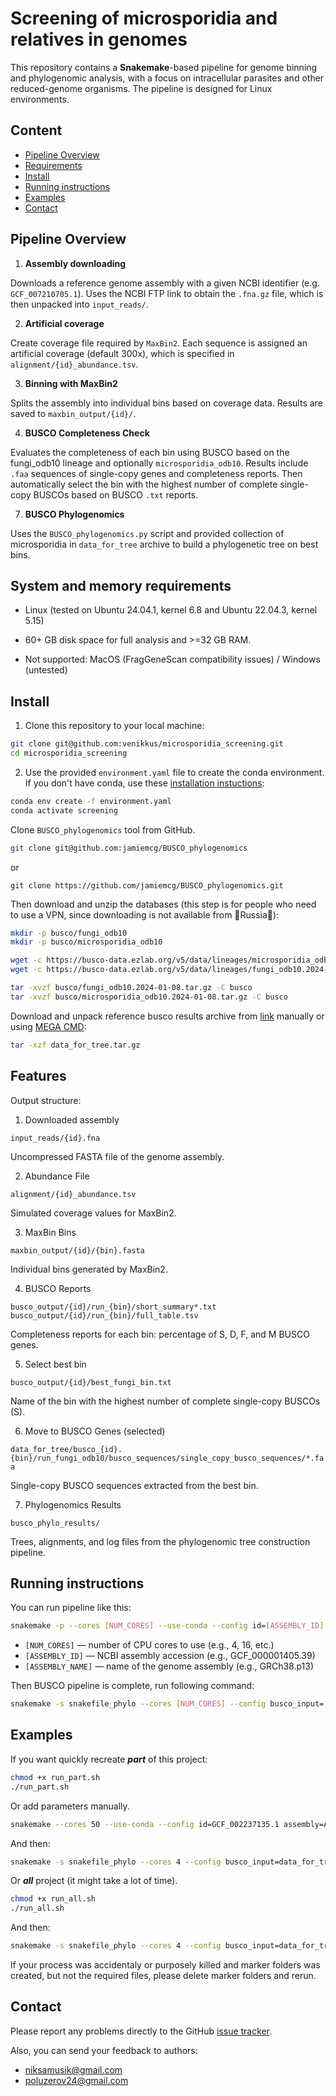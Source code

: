 # Screening of microsporidia and relatives in genomes

This repository contains a **Snakemake**-based pipeline for genome binning and phylogenomic analysis, with a focus on intracellular parasites and other reduced-genome organisms. The pipeline is designed for Linux environments.

## Content

- [Pipeline Overview](#pipeline-overview)
- [Requirements](#Requirements)
- [Install](#install)
- [Running instructions](#running-instructions)
- [Examples](#examples)
- [Contact](#contact)


## Pipeline Overview

1. **Assembly downloading**

Downloads a reference genome assembly with a given NCBI identifier (e.g. `GCF_007210705.1`). Uses the NCBI FTP link to obtain the `.fna.gz` file, which is then unpacked into `input_reads/`.

2. **Artificial coverage**

Create coverage file required by `MaxBin2`. Each sequence is assigned an artificial coverage (default 300x), which is specified in `alignment/{id}_abundance.tsv`.

3. **Binning with MaxBin2**

Splits the assembly into individual bins based on coverage data. Results are saved to `maxbin_output/{id}/`.

4. **BUSCO Completeness Check**

Evaluates the completeness of each bin using BUSCO based on the fungi_odb10 lineage and optionally `microsporidia_odb10`. Results include `.faa` sequences of single-copy genes and completeness reports. Then automatically select the bin with the highest number of complete single-copy BUSCOs  based on BUSCO `.txt` reports.

7. **BUSCO Phylogenomics**

Uses the `BUSCO_phylogenomics.py` script and provided collection of microsporidia in `data_for_tree` archive to build a phylogenetic tree on best bins.

## System and memory requirements

- Linux (tested on Ubuntu 24.04.1, kernel 6.8 and Ubuntu 22.04.3, kernel 5.15)

- 60+ GB disk space for full analysis and >=32 GB RAM.

- Not supported: MacOS (FragGeneScan compatibility issues) / Windows (untested)

## Install

1. Clone this repository to your local machine:
```bash
git clone git@github.com:venikkus/microsporidia_screening.git
cd microsporidia_screening
```

2. Use the provided `environment.yaml` file to create the conda environment. If you don't have conda, use these [installation instuctions](https://www.anaconda.com/docs/getting-started/miniconda/install#linux):

```bash
conda env create -f environment.yaml    
conda activate screening
```

Clone `BUSCO_phylogenomics` tool from GitHub.
```bash
git clone git@github.com:jamiemcg/BUSCO_phylogenomics
```
or
```
git clone https://github.com/jamiemcg/BUSCO_phylogenomics.git
```

Then download and unzip the databases (this step is for people who need to use a VPN, since downloading is not available from 💅Russia💅):
```bash
mkdir -p busco/fungi_odb10
mkdir -p busco/microsporidia_odb10

wget -c https://busco-data.ezlab.org/v5/data/lineages/microsporidia_odb10.2024-01-08.tar.gz -O busco/microsporidia_odb10/microsporidia_odb10.2024-01-08.tar.gz
wget -c https://busco-data.ezlab.org/v5/data/lineages/fungi_odb10.2024-01-08.tar.gz -O busco/fungi_odb10/fungi_odb10.2024-01-08.tar.gz

tar -xvzf busco/fungi_odb10.2024-01-08.tar.gz -C busco
tar -xvzf busco/microsporidia_odb10.2024-01-08.tar.gz -C busco
```

Download and unpack reference busco results archive from [link](https://mega.nz/file/Hvo3XIZb#AsMuHzxkmFBySby07WmKajqgCF8_kf7sKXjSa-cLtZs) manually or using [MEGA CMD](https://mega.io/ru/cmd#download):

```bash
tar -xzf data_for_tree.tar.gz
```

## Features

Output structure:
1. Downloaded assembly

`input_reads/{id}.fna`

Uncompressed FASTA file of the genome assembly.                                   

2. Abundance File

`alignment/{id}_abundance.tsv`

Simulated coverage values for MaxBin2.                                             

3. MaxBin Bins

`maxbin_output/{id}/{bin}.fasta`

Individual bins generated by MaxBin2.                                              

4. BUSCO Reports

`busco_output/{id}/run_{bin}/short_summary*.txt`
`busco_output/{id}/run_{bin}/full_table.tsv`

Completeness reports for each bin: percentage of S, D, F, and M BUSCO genes.      


5. Select best bin

`busco_output/{id}/best_fungi_bin.txt`

Name of the bin with the highest number of complete single-copy BUSCOs (S).       

6. Move to BUSCO Genes (selected)

`data_for_tree/busco_{id}.{bin}/run_fungi_odb10/busco_sequences/single_copy_busco_sequences/*.faa`

Single-copy BUSCO sequences extracted from the best bin.

7. Phylogenomics Results

`busco_phylo_results/`

Trees, alignments, and log files from the phylogenomic tree construction pipeline.

## Running instructions

You can run pipeline like this:
```bash
snakemake -p --cores [NUM_CORES] --use-conda --config id=[ASSEMBLY_ID] assembly=[ASSEMBLY_NAME]
```

- `[NUM_CORES]` — number of CPU cores to use (e.g., 4, 16, etc.)
- `[ASSEMBLY_ID]` — NCBI assembly accession (e.g., GCF_000001405.39)
- `[ASSEMBLY_NAME]` — name of the genome assembly (e.g., GRCh38.p13)

Then BUSCO pipeline is complete, run following command:
```bash
snakemake -s snakefile_phylo --cores [NUM_CORES] --config busco_input=[DATA_FOR_TREE]
```

## Examples

If you want quickly recreate ***part*** of this project:
```bash
chmod +x run_part.sh
./run_part.sh
```
Or add parameters manually.
```bash
snakemake --cores 50 --use-conda --config id=GCF_002237135.1 assembly=ASM223713v2
```

And then:
```bash
snakemake -s snakefile_phylo --cores 4 --config busco_input=data_for_tree
```

Or ***all*** project (it might take a lot of time).
```bash
chmod +x run_all.sh
./run_all.sh
```

And then:
```bash
snakemake -s snakefile_phylo --cores 4 --config busco_input=data_for_tree
```

If your process was accidentaly or purposely killed and marker folders was created, but not the required files, please delete marker folders and rerun.

## Contact

Please report any problems directly to the GitHub [issue tracker](https://github.com/venikkus/microsporidia_screening/issues).

Also, you can send your feedback to authors:
- [niksamusik@gmail.com](mailto:niksamusik@gmail.com)
- [poluzerov24@gmail.com](mailto:poluzerov24@gmail.com)